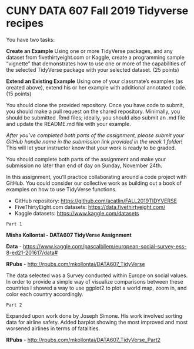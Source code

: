 # CUNY DATA 607 Fall 2019 Tidyverse recipes

You have two tasks:

**Create an Example**  Using one or more TidyVerse packages, and any dataset from fivethirtyeight.com or Kaggle, create a programming sample “vignette” that demonstrates how to use one or more of the capabilities of the selected TidyVerse package with your selected dataset. (25 points)

**Extend an Existing Example**  Using one of your classmate’s examples (as created above), extend his or her example with additional annotated code. (15 points)

You should clone the provided repository.  Once you have code to submit, you should make a pull request on the shared repository.  Minimally, you should be submitted .Rmd files; ideally, you should also submit an .md file and update the README.md file with your example.

*After you’ve completed both parts of the assignment, please submit your GitHub handle name in the submission link provided in the week 1 folder!* This will let your instructor know that your work is ready to be graded.

You should complete both parts of the assignment and make your submission no later than end of day on Sunday, November 24th.

In this assignment, you’ll practice collaborating around a code project with GitHub.  You could consider our collective work as building out a book of examples on how to use TidyVerse functions.

* GitHub repository:  https://github.com/acatlin/FALL2019TIDYVERSE
* FiveThirtyEight.com datasets:  https://data.fivethirtyeight.com/
* Kaggle datasets:  https://www.kaggle.com/datasets

````
Part 1
````

**Misha Kollontai - DATA607 TidyVerse Assignment**

**Data** - https://www.kaggle.com/pascalbliem/european-social-survey-ess-8-ed21-201617/data#

**RPubs** - http://rpubs.com/mkollontai/DATA607_TidyVerse

The data selected was a Survey conducted within Europe on social values. In order to provide a simple way of visualize comparisons between these countries I showed a way to use ggplot2 to plot a world map, zoom in, and color each country accordingly. 

````Part 2````

Expanded upon work done by Joseph Simone. His work involved sorting data for airline safety. Added barplot showing the most improved and most worsened airlines in terms of fatalities. 

**RPubs** - http://rpubs.com/mkollontai/DATA607_TidyVerse_Part2
